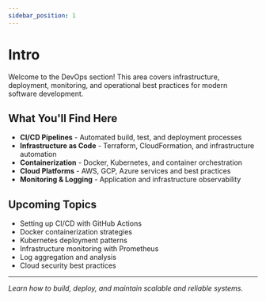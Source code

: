 ```yaml
---
sidebar_position: 1
---
```


# Intro
Welcome to the DevOps section! This area covers infrastructure, deployment, monitoring, and operational best practices for modern software development.

## What You'll Find Here

- **CI/CD Pipelines** - Automated build, test, and deployment processes
- **Infrastructure as Code** - Terraform, CloudFormation, and infrastructure automation
- **Containerization** - Docker, Kubernetes, and container orchestration
- **Cloud Platforms** - AWS, GCP, Azure services and best practices
- **Monitoring & Logging** - Application and infrastructure observability

## Upcoming Topics

- Setting up CI/CD with GitHub Actions
- Docker containerization strategies
- Kubernetes deployment patterns
- Infrastructure monitoring with Prometheus
- Log aggregation and analysis
- Cloud security best practices

---

*Learn how to build, deploy, and maintain scalable and reliable systems.*
